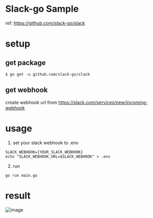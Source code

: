 # Slack-go Sample

ref: https://github.com/slack-go/slack

# setup

## get package

```
$ go get -u github.com/slack-go/slack
```

## get webhook

create webhook url from https://slack.com/services/new/incoming-webhook

# usage

1. set your slack webhook to .env

```
SLACK_WEBHOOK={YOUR_SLACK_WEBHOOK}
echo "SLACK_WEBHOOK_URL=$SLACK_WEBHOOK" > .env
```

2. run

```
go run main.go
```

# result

![image](https://user-images.githubusercontent.com/7589567/136696917-ad2e1463-1f49-40b5-a8ab-16c63315e547.png)
